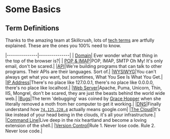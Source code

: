 # Some Basics

## Term Definitions

Thanks to the amazing team at Skillcrush, lots of [tech
terms](http://skillcrush.com/terms/) are artfully explained. These are the ones
you 100% need to know.

|---------------|---------------| 
| <a href="http://www.skillcrush.com/terms/domain.html">Domain</a>| Ever wonder what that thing in the top of the browser is?| 
| <a href="http://www.skillcrush.com/terms/pop-imap.html">POP & IMAP</a>|POP, IMAP, SMTP Oh My! It's only email, don't be scared.|
|<a href="http://www.skillcrush.com/terms/api.html">API</a>|We're building programs that can talk to other programs. Their APIs are their languages. Sort of.|
|<a href="http://www.skillcrush.com/terms/wysiwyg.html">WYSIWYG</a>|You can't always get what you want, but sometimes, What You See Is What You Get.|
|<a href="http://www.skillcrush.com/terms/ipaddress.html">IP Address</a>|There's no place like 127.0.0.1, there's no place like 0.0.0.0, there's no place like localhost.|
|<a href="http://www.skillcrush.com/terms/web-server.html">Web Server</a>|Apache, Puma, Unicorn, Thin, IIS, Mongrel, don't be scared, they are just the beasts behind the world wide web.|
|<a href="http://www.skillcrush.com/terms/bugs.html">Bugs</a>|The term 'debugging' was coined by <a href="http://en.wikipedia.org/wiki/Grace_Hopper">Grace Hopper</a> when she literally removed a moth from her computer to get it working.|
|<a href="http://www.skillcrush.com/terms/dns.html">DNS</a>|Finally understand how <code><a href="http://74.125.228.4">74.125.228.4</a></code> actually means google.com|
|<a href="http://www.skillcrush.com/terms/cloud.html">The Cloud</a>|It's like instead of your head being in the clouds, it's all your infrastructure.|
|<a href="http://www.skillcrush.com/terms/command-line.html">Command Line</a>|Live deep in the nix heartland and become a loving extension of the shell.|
|<a href="http://www.skillcrush.com/terms/version-control.html">Version Control</a>|Rule 1. Never lose code. Rule 2. Never lose code.|
